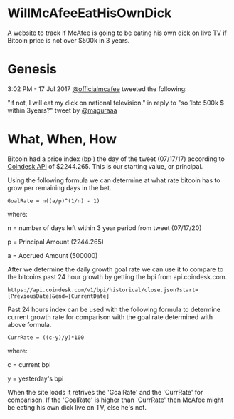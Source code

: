 # WillMcAfeeEatHisOwnDick
A website to track if McAfee is going to be eating his own dick on live TV if Bitcoin price is not over $500k in 3 years.

# Genesis
3:02 PM - 17 Jul 2017 [@officialmcafee](https://twitter.com/officialmcafee/status/887024683379544065) tweeted the following:

"if not, I will eat my dick on national television." in reply to "so 1btc 500k $ within 3years?" tweet by [@maguraaa](https://twitter.com/maguraaa/status/887023868531048448)

# What, When, How
Bitcoin had a price index (bpi) the day of the tweet (07/17/17) according to [Coindesk API](https://api.coindesk.com/v1/bpi/historical/close.json?start=2017-07-17&end=2017-07-17) of $2244.265. This is our starting value, or principal. 

Using the following formula we can determine at what rate bitcoin has to grow per remaining days in the bet.

`GoalRate = n((a/p)^(1/n) - 1)`

where:

n = number of days left within 3 year period from tweet (07/17/20)

p = Principal Amount (2244.265)

a = Accrued Amount (500000)

After we determine the daily growth goal rate we can use it to compare to the bitcoins past 24 hour growth by getting the bpi from api.coindesk.com. 

`https://api.coindesk.com/v1/bpi/historical/close.json?start=[PreviousDate]&end=[CurrentDate]`

Past 24 hours index can be used with the following formula to determine current growth rate for comparison with the goal rate determined with above formula. 

`CurrRate = ((c-y)/y)*100`

where:

c = current bpi

y = yesterday's bpi

When the site loads it retrives the 'GoalRate' and the 'CurrRate' for comparison. If the 'GoalRate' is higher than 'CurrRate' then McAfee might be eating his own dick live on TV, else he's not. 
